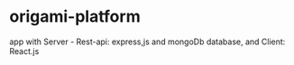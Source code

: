 # origami-platform
app with Server - Rest-api: express,js and mongoDb database, and Client:  React.js
